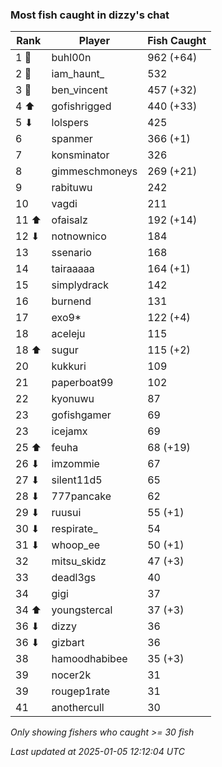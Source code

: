### Most fish caught in dizzy's chat
| Rank | Player | Fish Caught |
|------|--------|-----------|
| 1 🥇  | buhl00n  | 962 (+64) |
| 2 🥈  | iam_haunt_  | 532 |
| 3 🥉  | ben_vincent  | 457 (+32) |
| 4 ⬆ | gofishrigged  | 440 (+33) |
| 5 ⬇ | lolspers  | 425 |
| 6  | spanmer  | 366 (+1) |
| 7  | konsminator  | 326 |
| 8  | gimmeschmoneys  | 269 (+21) |
| 9  | rabituwu  | 242 |
| 10  | vagdi  | 211 |
| 11 ⬆ | ofaisalz  | 192 (+14) |
| 12 ⬇ | notnownico  | 184 |
| 13  | ssenario  | 168 |
| 14  | tairaaaaa  | 164 (+1) |
| 15  | simplydrack  | 142 |
| 16  | burnend  | 131 |
| 17  | exo9*  | 122 (+4) |
| 18  | aceleju  | 115 |
| 18 ⬆ | sugur  | 115 (+2) |
| 20  | kukkuri  | 109 |
| 21  | paperboat99  | 102 |
| 22  | kyonuwu  | 87 |
| 23  | gofishgamer  | 69 |
| 23  | icejamx  | 69 |
| 25 ⬆ | feuha  | 68 (+19) |
| 26 ⬇ | imzommie  | 67 |
| 27 ⬇ | silent11d5  | 65 |
| 28 ⬇ | 777pancake  | 62 |
| 29 ⬇ | ruusui  | 55 (+1) |
| 30 ⬇ | respirate_  | 54 |
| 31 ⬇ | whoop_ee  | 50 (+1) |
| 32  | mitsu_skidz  | 47 (+3) |
| 33  | deadl3gs  | 40 |
| 34  | gigi  | 37 |
| 34 ⬆ | youngstercal  | 37 (+3) |
| 36 ⬇ | dizzy  | 36 |
| 36 ⬇ | gizbart  | 36 |
| 38  | hamoodhabibee  | 35 (+3) |
| 39  | nocer2k  | 31 |
| 39  | rougep1rate  | 31 |
| 41  | anothercull  | 30 |

_Only showing fishers who caught >= 30 fish_

_Last updated at 2025-01-05 12:12:04 UTC_